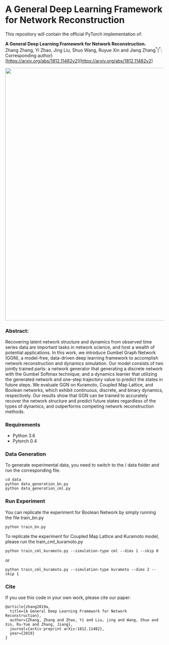 # A General Deep Learning Framework for Network Reconstruction

This repository will contain the official PyTorch implementation of:
<br>

**A General Deep Learning Framework for Network Reconstruction.**<br>
Zhang Zhang, Yi Zhao, Jing Liu, Shuo Wang, Ruyue Xin and Jiang Zhang<sup>\*</sup>(<sup>\*</sup>: Corresponding author) <br>
[https://arxiv.org/abs/1812.11482v2](https://arxiv.org/abs/1812.11482v2)<br>

<img src="./img/threekindofsys.png" width="800px" alt="">

<br>

### Abstract: 

Recovering latent network structure and dynamics from observed time series data are important tasks in network science, and host a wealth of potential applications. In this work, we introduce Gumbel Graph Network (GGN), a model-free, data-driven deep learning framework to accomplish network reconstruction and dynamics simulation. Our model consists of two jointly trained parts: a network generator that generating a discrete network with the Gumbel Softmax technique; and a dynamics learner that utilizing the generated network and one-step trajectory value to predict the states in future steps. We evaluate GGN on Kuramoto, Coupled Map Lattice, and Boolean networks, which exhibit continuous, discrete, and binary dynamics, respectively. Our results show that GGN can be trained to accurately recover the network structure and predict future states regardless of the types of dynamics, and outperforms competing network reconstruction methods.

### Requirements

- Python 3.6
- Pytorch 0.4

### Data Generation
To generate experimental data, you need to switch to the / data folder and run the corresponding file.
```
cd data
python data_generation_bn.py
python data_generation_cml.py
```

### Run Experiment
You can replicate the experiment for Boolean Network by simply running the file train_bn.py
```
python train_bn.py
```

To replicate the experiment for Coupled Map Lattice and Kuramoto model, please run the train_cml_kuramoto.py
```
python train_cml_kuramoto.py --simulation-type cml --dims 1 --skip 0
```
or
```
python train_cml_kuramoto.py --simulation-type kuramoto --dims 2 --skip 1
```


### Cite
If you use this code in your own work, please cite our paper:
```
@article{zhang2019a,
  title={A General Deep Learning Framework for Network Reconstruction},
  author={Zhang, Zhang and Zhao, Yi and Liu, jing and Wang, Shuo and Xin, Ru-Yue and Zhang, Jiang},
  journal={arXiv preprint arXiv:1812.11482},
  year={2019}
}
```
